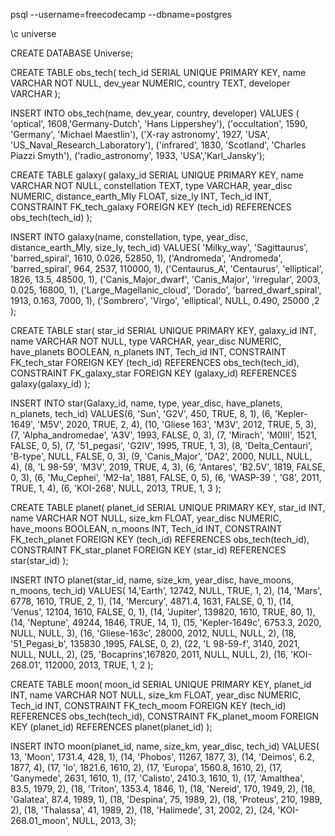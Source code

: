 psql --username=freecodecamp --dbname=postgres

\c universe

CREATE DATABASE Universe;

CREATE TABLE obs_tech(
                    tech_id SERIAL UNIQUE PRIMARY KEY, 
                    name VARCHAR NOT NULL, 
                    dev_year NUMERIC, 
                    country TEXT,
                    developer VARCHAR 
                    );
  
INSERT INTO obs_tech(name, dev_year, country, developer) 
  VALUES (
     'optical', 1608,'Germany-Dutch', 'Hans Lippershey'),
     ('occultation', 1590, 'Germany', 'Michael Maestlin'),
     ('X-ray astronomy', 1927, 'USA', 'US_Naval_Research_Laboratory'), 
     ('infrared', 1830, 'Scotland', 'Charles Piazzi Smyth'),
     ('radio_astronomy', 1933, 'USA','Karl_Jansky');


CREATE TABLE galaxy(
                    galaxy_id SERIAL UNIQUE PRIMARY KEY, 
                    name VARCHAR NOT NULL, 
                    constellation TEXT, 
                    type VARCHAR, 
                    year_disc NUMERIC,
                    distance_earth_Mly FLOAT,
                    size_ly INT,
                    Tech_id INT,
                    CONSTRAINT FK_tech_galaxy FOREIGN KEY (tech_id) REFERENCES obs_tech(tech_id)
                    );
  

INSERT INTO galaxy(name, constellation, type, year_disc, distance_earth_Mly, size_ly, tech_id) 
  VALUES(
    'Milky_way', 'Sagittaurus', 'barred_spiral', 1610, 0.026, 52850, 1),
    ('Andromeda', 'Andromeda', 'barred_spiral', 964, 2537, 110000, 1),
    ('Centaurus_A', 'Centaurus', 'elliptical', 1826, 13.5, 48500, 1),
    ('Canis_Major_dwarf', 'Canis_Major', 'irregular', 2003, 0.025, 16800, 1),
    ('Large_Magellanic_cloud', 'Dorado', 'barred_dwarf_spiral', 1913, 0.163, 7000, 1),
    ('Sombrero', 'Virgo', 'elliptical', NULL, 0.490, 25000 ,2
          );
    
    
CREATE TABLE star(
                    star_id SERIAL UNIQUE PRIMARY KEY, 
                    galaxy_id INT,
                    name VARCHAR NOT NULL, 
                    type VARCHAR, 
                    year_disc NUMERIC,
                    have_planets BOOLEAN,
                    n_planets INT,
                    Tech_id INT, 
                    CONSTRAINT FK_tech_star FOREIGN KEY (tech_id) REFERENCES obs_tech(tech_id),
                    CONSTRAINT FK_galaxy_star FOREIGN KEY (galaxy_id) REFERENCES galaxy(galaxy_id)
                    );
                    
INSERT INTO star(Galaxy_id, name, type, year_disc, have_planets, n_planets, tech_id)
  VALUES(6, 
    'Sun', 'G2V', 450, TRUE, 8, 1),
    (6, 'Kepler-1649', 'M5V', 2020, TRUE, 2, 4),
    (10, 'Gliese 163', 'M3V', 2012, TRUE, 5, 3),
    (7, 'Alpha_andromedae', 'A3V', 1993, FALSE, 0, 3),
    (7, 'Mirach', 'M0III', 1521, FALSE, 0, 5),
    (7, '51_pegasi', 'G2IV', 1995, TRUE, 1, 3), 
    (8, 'Delta_Centauri', 'B-type', NULL, FALSE, 0, 3),
    (9, 'Canis_Major', 'DA2', 2000, NULL, NULL, 4),
    (8, 'L 98-59', 'M3V', 2019, TRUE, 4, 3),
    (6, 'Antares', 'B2.5V', 1819, FALSE, 0, 3),
    (6, 'Mu_Cephei', 'M2-Ia', 1881, FALSE, 0, 5),
    (6, 'WASP-39 ', 'G8', 2011, TRUE, 1, 4),
    (6, 'KOI-268', NULL, 2013, TRUE, 1, 3
        );
    
   
CREATE TABLE planet(
                    planet_id SERIAL UNIQUE PRIMARY KEY, 
                    star_id INT,
                    name VARCHAR NOT NULL, 
                    size_km FLOAT, 
                    year_disc NUMERIC,
                    have_moons BOOLEAN,
                    n_moons INT,
                    Tech_id INT, 
                    CONSTRAINT FK_tech_planet FOREIGN KEY (tech_id) REFERENCES obs_tech(tech_id),
                    CONSTRAINT FK_star_planet FOREIGN KEY (star_id) REFERENCES star(star_id)
                    );

INSERT INTO planet(star_id, name, size_km, year_disc, have_moons, n_moons, tech_id)
  VALUES(
    14,'Earth', 12742, NULL, TRUE, 1, 2),
    (14, 'Mars', 6778, 1610, TRUE, 2, 1),
    (14, 'Mercury', 4871.4, 1631, FALSE, 0, 1),
    (14, 'Venus', 12104, 1610, FALSE, 0, 1),
    (14, 'Jupiter', 139820, 1610, TRUE, 80, 1),
    (14, 'Neptune', 49244, 1846, TRUE, 14, 1),
    (15, 'Kepler-1649c', 6753.3, 2020, NULL, NULL, 3),
    (16, 'Gliese-163c', 28000, 2012, NULL, NULL, 2),
    (18, '51_Pegasi_b', 135830 ,1995, FALSE, 0, 2),
    (22, 'L 98-59-f', 3140, 2021, NULL, NULL, 2),
    (25, 'Bocaprins',167820, 2011, NULL, NULL, 2),
    (16, 'KOI-268.01', 112000, 2013, TRUE, 1, 2
        );

CREATE TABLE moon(
                    moon_id SERIAL UNIQUE PRIMARY KEY, 
                    planet_id INT,
                    name VARCHAR NOT NULL, 
                    size_km FLOAT, 
                    year_disc NUMERIC,
                    Tech_id INT, 
                    CONSTRAINT FK_tech_moom FOREIGN KEY (tech_id) REFERENCES obs_tech(tech_id),
                    CONSTRAINT FK_planet_moom FOREIGN KEY (planet_id) REFERENCES planet(planet_id)
                    );
    
INSERT INTO moon(planet_id, name, size_km, year_disc, tech_id)
  VALUES(
    13, 'Moon', 1731.4, 428, 1),
    (14, 'Phobos', 11267, 1877, 3),
    (14, 'Deimos', 6.2, 1877, 4),
    (17, 'Io', 1821.6, 1610, 2),
    (17, 'Europa', 1560.8, 1610, 2),
    (17, 'Ganymede', 2631, 1610, 1),
    (17, 'Calisto', 2410.3, 1610, 1),
    (17, 'Amalthea', 83.5, 1979, 2),
    (18, 'Triton', 1353.4, 1846, 1),
    (18, 'Nereid', 170, 1949, 2),
    (18, 'Galatea', 87.4, 1989, 1),
    (18, 'Despina', 75, 1989, 2),
    (18, 'Proteus', 210, 1989, 2),
    (18, 'Thalassa', 41, 1989, 2),
    (18, 'Halimede', 31, 2002, 2),
    (24, 'KOI-268.01_moon', NULL, 2013, 3);
